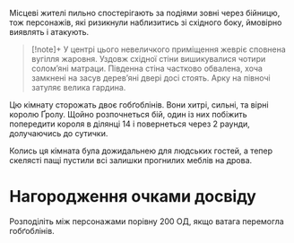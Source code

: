 Місцеві жителі пильно спостерігають за подіями зовні через бійницю, тож персонажів, які ризикнули наблизитись зі східного боку, ймовірно виявлять і атакують.
>[!note]+
>У центрі цього невеличкого приміщення жевріє сповнена вугілля жаровня. Уздовж східної стіни вишикувалися чотири солом’яні матраци. Південна стіна частково обвалена, хоча замкнені на засув дерев’яні двері досі стоять. Арку на півночі затуляє велика гардина.

Цю кімнату сторожать двоє гобґоблінів. Вони хитрі, сильні, та вірні королю Ґролу. Щойно розпочнеться бій, один із них побіжить попередити короля в ділянці 14 і повернеться через 2 раунди, долучаючись до сутички. 

Колись ця кімната була дожидальнею для людських гостей, а тепер скелясті пащі пустили всі залишки прогнилих меблів на дрова.

# Нагородження очками досвіду
Розподіліть між персонажами порівну 200 ОД, якщо ватага перемогла гобґоблінів.